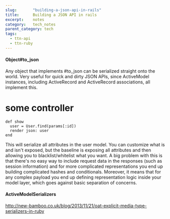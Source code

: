 ```yaml
---
slug:       "building-a-json-api-in-rails"
title:      Building a JSON API in rails
excerpt:    notes
category:   tech_notes
parent_category: tech
tags:
  - ttn-api
  - ttn-ruby
---
```


#### Object#to_json

Any object that implements #to_json can be serialized straight onto the world. Very useful for quick and dirty JSON APIs, 
since ActiveModel instances, including ActiveRecord and ActiveRecord associations, all implement this.

# some controller

    def show
      user = User.find(params[:id])
      render json: user
    end

This will serialize all attributes in the user model. You can customize what is and isn't exposed, but the baseline is 
exposing all attributes and then allowing you to blacklist/whitelist what you want. A big problem with this is that 
there's no easy way to include request data in the responses (such as session information) and for more complicated 
representations you end up building complicated hashes and conditionals. Moreover, it means that for any complex payload 
you end up defining representation logic inside your model layer, which goes against basic separation of concerns.

#### ActiveModelSerializers

http://new-bamboo.co.uk/blog/2013/11/21/oat-explicit-media-type-serializers-in-ruby